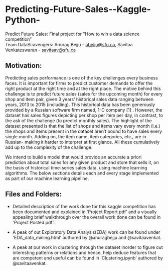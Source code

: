 # Predicting-Future-Sales--Kaggle-Python-

Predict Future Sales: Final project for "How to win a data science competition” <br />
Team DataScavengers: Anurag Bejju – abejju@sfu.ca, Savitaa Venkateswaran - savitaav@sfu.ca <br />

Motivation:
-----------
Predicting sales performance is one of the key challenges every business faces. It is important for firms to
predict customer demands to offer the right product at the right time and at the right place. The motive behind
this challenge is to predict future sales (sales for the upcoming month) for every shop and item pair, given 3
years’ historical sales data ranging between years, 2013 to 2015 (including). This historical data has been
generously provided by a Russian software firm named, 1-C company [1] . However, the dataset has sales
figures depicting per shop per item per day, in contrast, to the ask of the challenge (to predict monthly sales).
The highlight of the dataset presented is that the list of shops and items vary every month (i.e.) the shops
and items present in the dataset aren’t bound to have sales every single month. Adding on, the item name,
item categories, etc., are in Russian- making it harder to interpret at first glance. All these cumulatively add
up to the complexity of the challenge.

We intend to build a model that would provide an accurate a priori prediction about total sales for any given
product and store that sells it, on the basis of historical time-series sales data, using machine learning
algorithms. The below sections details each and every stage implemented as part of our machine learning
pipeline.

Files and Folders:
------------------
- Detailed description of the work done for this kaggle competition has been documented and explained in 'Project Report.pdf' and a visually appealing brief walkthrough over the overall work done can be found in 'Project Posted.pdf'.

- A peak of out Exploratory Data Analysis(EDA) work can be found under 'EDA_data_mining.html' authored by @anuragbejju and @savitaavenkat.

- A peak at our work in clustering through the dataset inorder to figure out interesting patterns or relations and hence, help deduce features that are competent and useful can be found in 'Clustering.ipynb' authored by @savitaavenkat.
